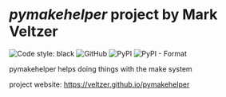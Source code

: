 

# *pymakehelper* project by Mark Veltzer

![Code style: black](https://img.shields.io/badge/code%20style-black-000000.svg)
![GitHub](https://img.shields.io/github/license/veltzer/pymakehelper)
![PyPI](https://img.shields.io/pypi/v/pymakehelper)
![PyPI - Format](https://img.shields.io/pypi/format/pymakehelper)

pymakehelper helps doing things with the make system

project website: https://veltzer.github.io/pymakehelper

